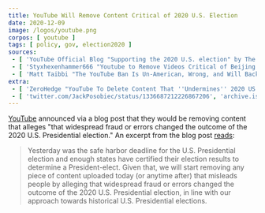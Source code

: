```yaml
---
title: YouTube Will Remove Content Critical of 2020 U.S. Election
date: 2020-12-09
image: /logos/youtube.png
corpos: [ youtube ]
tags: [ policy, gov, election2020 ]
sources:
 - [ 'YouTube Official Blog "Supporting the 2020 U.S. election" by The YouTube Team (9 Dec 2020)', 'archive.is/LppDR' ]
 - [ 'Styxhexenhammer666 "Youtube to Remove Videos Critical of Beijing Biden "Winning" Election (My Most Important Video Ever)" on BitChute (9 Dec 2020)', 'www.bitchute.com/video/4h9x6DSJwX0/' ]
 - [ 'Matt Taibbi "The YouTube Ban Is Un-American, Wrong, and Will Backfire" on Substack (11 Dec 2020)', 'taibbi.substack.com/p/the-youtube-ban-is-un-american-wrong' ]
extra:
 - [ 'ZeroHedge "YouTube To Delete Content That ''Undermines'' 2020 US Election Results" by Tyler Durden (9 Dec 2020)', 'archive.is/Kmo5j' ]
 - [ 'twitter.com/JackPosobiec/status/1336687212226867206', 'archive.is/7WaWn' ]
---
```


[YouTube](/youtube/) announced via a blog post that they would be removing
content that alleges "that widespread fraud or errors changed the outcome of
the 2020 U.S. Presidential election." An excerpt from the blog post
[reads](https://archive.is/LppDR#selection-1203.0-1203.450):

> Yesterday was the safe harbor deadline for the U.S. Presidential election and
> enough states have certified their election results to determine a
> President-elect. Given that, we will start removing any piece of content
> uploaded today (or anytime after) that misleads people by alleging that
> widespread fraud or errors changed the outcome of the 2020 U.S. Presidential
> election, in line with our approach towards historical U.S. Presidential
> elections.
